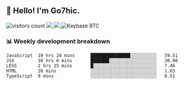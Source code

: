 ## 👋 Hello! I'm Go7hic.

 ![visitors count](https://visitors-by-url-pls-dont-use-this-in-your-repo.vercel.app/Go7hic-github-readme)
 <a href="https://twitter.com/Go7hic">
    <img src="https://img.shields.io/badge/-@Go7hic-1ca0f1?style=flat-square&labelColor=1ca0f1&logo=twitter&logoColor=white&link=https://twitter.com/Go7hic">
   <a/>
   <a href="mailto:gtfx0209@gmail.com">
    <img src="https://img.shields.io/badge/-gtfx0209@gmail.com-c14438?style=flat-square&logo=Gmail&logoColor=white&link=mailto:gtfx0209@gmail.com">
   <a/>
    ![Keybase BTC](https://img.shields.io/keybase/btc/Go7hic)
 <!--
🔭 I’m currently working
🌱 I’m currently learning
💬 Ask me about 
📫 How to reach me: 
⚡ Fun fact: 
-->
 <!--
![My Github Stats](https://github-readme-stats.vercel.app/api?username=Go7hic&show_icons=true&count_private=true)

-->

### 📊 Weekly development breakdown
<!--START_SECTION:waka-->
```text
JavaScript  19 hrs 24 mins      ███████████████░░░░░░░░░░   59.51 
JSX         10 hrs 6 mins       ███████░░░░░░░░░░░░░░░░░░   30.98 
LESS        2 hrs 25 mins       █░░░░░░░░░░░░░░░░░░░░░░░░   7.46 
HTML        20 mins             ░░░░░░░░░░░░░░░░░░░░░░░░░   1.03 
TypeScript  9 mins              ░░░░░░░░░░░░░░░░░░░░░░░░░   0.51
```
<!--END_SECTION:waka-->

